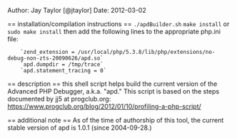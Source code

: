 Author: Jay Taylor [@jtaylor]
Date: 2012-03-02

== installation/compilation instructions ==
    `./apdBuilder.sh`
    `make install` or `sudo make install`
    then add the following lines to the appropriate php.ini file:

        `zend_extension = /usr/local/php/5.3.8/lib/php/extensions/no-debug-non-zts-20090626/apd.so`
        `apd.dumpdir = /tmp/trace`
        `apd.statement_tracing = 0`

== description ==
    this shell script helps build the current version of the
    Advanced PHP Debugger, a.k.a. "apd."  This script is based on the steps
    documented by jj5 at progclub.org:
    https://www.progclub.org/blog/2012/01/10/profiling-a-php-script/

== additional note ==
As of the time of authorship of this tool, the current stable version
of apd is 1.0.1 (since 2004-09-28.)

